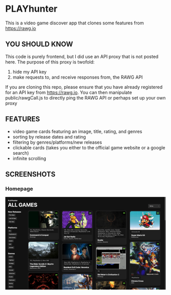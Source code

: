 # PLAYhunter 
This is a video game discover app that clones some features from https://rawg.io

## YOU SHOULD KNOW
This code is purely frontend, but I did use an API proxy that is not posted here. The purpose of this proxy is twofold:
1. hide my API key
2. make requests to, and receive responses from, the RAWG API

If you are cloning this repo, please ensure that you have already registered for an API key from https://rawg.io. You can then manipulate public/rawgCall.js to directly ping the RAWG API or perhaps set up your own proxy

## FEATURES
- video game cards featuring an image, title, rating, and genres
- sorting by release dates and rating
- filtering by genres/platforms/new releases
- clickable cards (takes you either to the official game website or a google search)
- infinite scrolling 

## SCREENSHOTS

### Homepage
![App Screenshot](./public/images/homepage.png)
